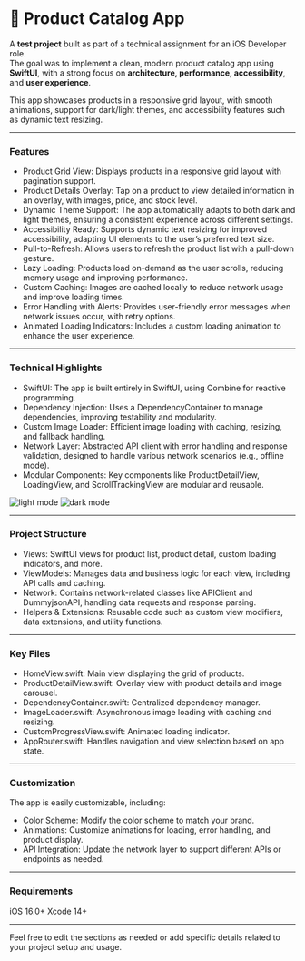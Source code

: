 # 🛒 Product Catalog App

A **test project** built as part of a technical assignment for an iOS Developer role.  
The goal was to implement a clean, modern product catalog app using **SwiftUI**, with a strong focus on **architecture, performance, accessibility**, and **user experience**.

This app showcases products in a responsive grid layout, with smooth animations, support for dark/light themes, and accessibility features such as dynamic text resizing.

___

### Features

*  Product Grid View: Displays products in a responsive grid layout with pagination support.
* Product Details Overlay: Tap on a product to view detailed information in an overlay, with images, price, and stock level.
* Dynamic Theme Support: The app automatically adapts to both dark and light themes, ensuring a consistent experience across different settings.
* Accessibility Ready: Supports dynamic text resizing for improved accessibility, adapting UI elements to the user’s preferred text size.
* Pull-to-Refresh: Allows users to refresh the product list with a pull-down gesture.
* Lazy Loading: Products load on-demand as the user scrolls, reducing memory usage and improving performance.
* Custom Caching: Images are cached locally to reduce network usage and improve loading times.
* Error Handling with Alerts: Provides user-friendly error messages when network issues occur, with retry options.
* Animated Loading Indicators: Includes a custom loading animation to enhance the user experience.
 
___

### Technical Highlights

* SwiftUI: The app is built entirely in SwiftUI, using Combine for reactive programming.
* Dependency Injection: Uses a DependencyContainer to manage dependencies, improving testability and modularity.
* Custom Image Loader: Efficient image loading with caching, resizing, and fallback handling.
* Network Layer: Abstracted API client with error handling and response validation, designed to handle various network scenarios (e.g., offline mode).
* Modular Components: Key components like ProductDetailView, LoadingView, and ScrollTrackingView are modular and reusable.

![light mode](https://github.com/user-attachments/assets/9fc3c449-02f8-48e4-a4b7-7e26a99b0515)
![dark mode](https://github.com/user-attachments/assets/bcf69f28-e0f2-48c5-aed5-74dabf5fae54)

___

### Project Structure

* Views: SwiftUI views for product list, product detail, custom loading indicators, and more.
* ViewModels: Manages data and business logic for each view, including API calls and caching.
* Network: Contains network-related classes like APIClient and DummyjsonAPI, handling data requests and response parsing.
* Helpers & Extensions: Reusable code such as custom view modifiers, data extensions, and utility functions.

___

### Key Files

* HomeView.swift: Main view displaying the grid of products.
* ProductDetailView.swift: Overlay view with product details and image carousel.
* DependencyContainer.swift: Centralized dependency manager.
* ImageLoader.swift: Asynchronous image loading with caching and resizing.
* CustomProgressView.swift: Animated loading indicator.
* AppRouter.swift: Handles navigation and view selection based on app state.

___

### Customization

The app is easily customizable, including:

* Color Scheme: Modify the color scheme to match your brand.
* Animations: Customize animations for loading, error handling, and product display.
* API Integration: Update the network layer to support different APIs or endpoints as needed.

___

### Requirements

iOS 16.0+
Xcode 14+

___

Feel free to edit the sections as needed or add specific details related to your project setup and usage.
